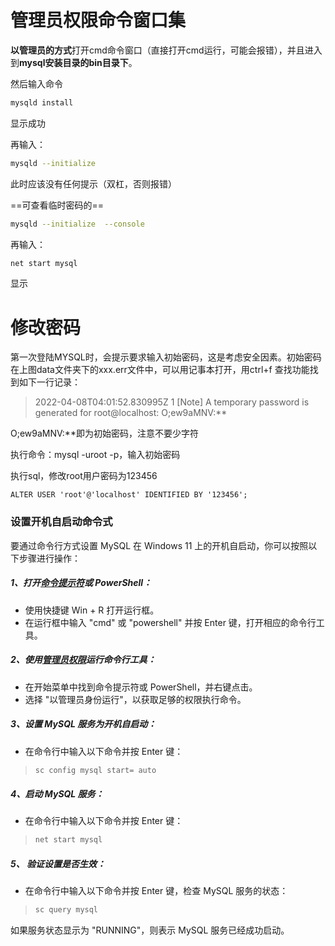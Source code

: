 # 管理员权限命令窗口集

**以管理员的方式**打开cmd命令窗口（直接打开cmd运行，可能会报错），并且进入到**mysql安装目录的bin目录下**。

然后输入命令

```bash
mysqld install
```

   显示成功

再输入：

```bash
mysqld --initialize 
```

 此时应该没有任何提示（双杠，否则报错）

==可查看临时密码的==

```bash
mysqld --initialize  --console
```

再输入：

```bash
net start mysql
```

 显示 

# 修改密码

第一次登陆MYSQL时，会提示要求输入初始密码，这是考虑安全因素。初始密码在上图data文件夹下的xxx.err文件中，可以用记事本打开，用ctrl+f 查找功能找到如下一行记录：

> 2022-04-08T04:01:52.830995Z 1 [Note] A temporary password is generated for root@localhost: O;ew9aMNV:** 

 O;ew9aMNV:**即为初始密码，注意不要少字符

执行命令：mysql -uroot -p，输入初始密码

执行sql，修改root用户密码为123456

```mysql
ALTER USER 'root'@'localhost' IDENTIFIED BY '123456';
```

### 设置开机自启动命令式 

要通过命令行方式设置 MySQL 在 Windows 11 上的开机自启动，你可以按照以下步骤进行操作：

##### 1、打开[命令提示符](https://so.csdn.net/so/search?q=命令提示符&spm=1001.2101.3001.7020)或 PowerShell：

- 使用快捷键 Win + R 打开运行框。
- 在运行框中输入 "cmd" 或 "powershell" 并按 Enter 键，打开相应的命令行工具。

##### 2、使用[管理员权限](https://so.csdn.net/so/search?q=管理员权限&spm=1001.2101.3001.7020)运行命令行工具：

- 在开始菜单中找到命令提示符或 PowerShell，并右键点击。
- 选择 "以管理员身份运行"，以获取足够的权限执行命令。

##### 3、设置 MySQL 服务为开机自启动：

- 在命令行中输入以下命令并按 Enter 键：

> ```bash
> sc config mysql start= auto 
> ```

##### 4、启动 MySQL 服务：

- 在命令行中输入以下命令并按 Enter 键：

> ```bash
> net start mysql
> ```

##### 5、 验证设置是否生效：

- 在命令行中输入以下命令并按 Enter 键，检查 MySQL 服务的状态： 

> ```bash
> sc query mysql 
> ```

如果服务状态显示为 "RUNNING"，则表示 MySQL 服务已经成功启动。
